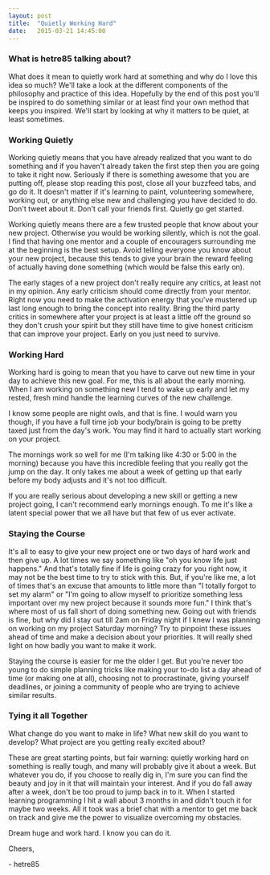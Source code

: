 ```yaml
---
layout: post
title:  "Quietly Working Hard"
date:   2015-03-21 14:45:00
---
```


### What is hetre85 talking about?
What does it mean to quietly work hard at something and why do I love this idea so much? We'll take a look at the different components of the philosophy and practice of this idea.  Hopefully by the end of this post you'll be inspired to do something similar or at least find your own method that keeps you inspired. We'll start by looking at why it matters to be quiet, at least sometimes.

### Working Quietly
Working quietly means that you have already realized that you want to do something and if you haven't already taken the first step then you are going to take it right now. Seriously if there is something awesome that you are putting off, please stop reading this post, close all your buzzfeed tabs, and go do it. It doesn't matter if it's learning to paint, volunteering somewhere, working out, or anything else new and challenging you have decided to do. Don't tweet about it. Don't call your friends first. Quietly go get started.

Working quietly means there are a few trusted people that know about your new project. Otherwise you would be working silently, which is not the goal. I find that having one mentor and a couple of encouragers surrounding me at the beginning is the best setup. Avoid telling everyone you know about your new project, because this tends to give your brain the reward feeling of actually having done something (which would be false this early on).

The early stages of a new project don't really require any critics, at least not in my opinion. Any early criticism should come directly from your mentor. Right now you need to make the activation energy that you've mustered up last long enough to bring the concept into reality. Bring the third party critics in somewhere after your project is at least a little off the ground so they don't crush your spirit but they still have time to give honest criticism that can improve your project. Early on you just need to survive.

### Working Hard
Working hard is going to mean that you have to carve out new time in your day to achieve this new goal. For me, this is all about the early morning. When I am working on something new I tend to wake up early and let my rested, fresh mind handle the learning curves of the new challenge.

I know some people are night owls, and that is fine. I would warn you though, if you have a full time job your body/brain is going to be pretty taxed just from the day's work. You may find it hard to actually start working on your project.

The mornings work so well for me (I'm talking like 4:30 or 5:00 in the morning) because you have this incredible feeling that you really got the jump on the day. It only takes me about a week of getting up that early before my body adjusts and it's not too difficult.

If you are really serious about developing a new skill or getting a new project going, I can't recommend early mornings enough. To me it's like a latent special power that we all have but that few of us ever activate.

### Staying the Course
It's all to easy to give your new project one or two days of hard work and then give up. A lot times we say something like "oh you know life just happens." And that's totally fine if life is going crazy for you right now, it may not be the best time to try to stick with this. But, if you're like me, a lot of times that's an excuse that amounts to little more than "I totally forgot to set my alarm" or "I'm going to allow myself to prioritize something less important over my new project because it sounds more fun." I think that's where most of us fall short of doing something new. Going out with friends is fine, but why did I stay out till 2am on Friday night if I knew I was planning on working on my project Saturday morning? Try to pinpoint these issues ahead of time and make a decision about your priorities. It will really shed light on how badly you want to make it work.

Staying the course is easier for me the older I get. But you're never too young to do simple planning tricks like making your to-do list a day ahead of time (or making one at all), choosing not to procrastinate, giving yourself deadlines, or joining a community of people who are trying to achieve similar results.

### Tying it all Together
What change do you want to make in life? What new skill do you want to develop? What project are you getting really excited about?

These are great starting points, but fair warning: quietly working hard on something is really tough, and many will probably give it about a week. But whatever you do, if you choose to really dig in, I'm sure you can find the beauty and joy in it that will maintain your interest. And if you do fall away after a week, don't be too proud to jump back in to it. When I started learning programming I hit a wall about 3 months in and didn't touch it for maybe two weeks. All it took was a brief chat with a mentor to get me back on track and give me the power to visualize overcoming my obstacles.

Dream huge and work hard. I know you can do it.

Cheers,

\- hetre85
